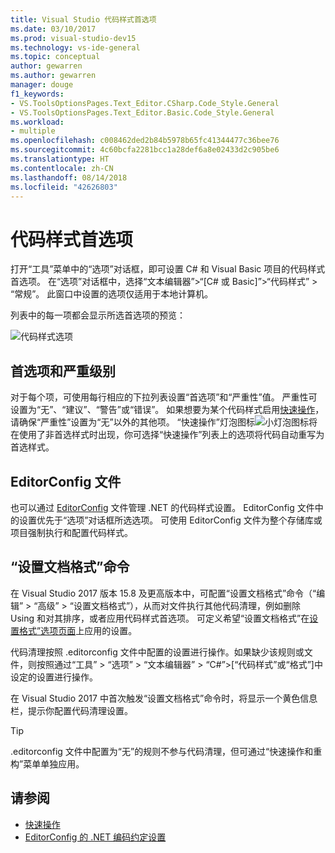 ```yaml
---
title: Visual Studio 代码样式首选项
ms.date: 03/10/2017
ms.prod: visual-studio-dev15
ms.technology: vs-ide-general
ms.topic: conceptual
author: gewarren
ms.author: gewarren
manager: douge
f1_keywords:
- VS.ToolsOptionsPages.Text_Editor.CSharp.Code_Style.General
- VS.ToolsOptionsPages.Text_Editor.Basic.Code_Style.General
ms.workload:
- multiple
ms.openlocfilehash: c008462ded2b84b5978b65fc41344477c36bee76
ms.sourcegitcommit: 4c60bcfa2281bcc1a28def6a8e02433d2c905be6
ms.translationtype: HT
ms.contentlocale: zh-CN
ms.lasthandoff: 08/14/2018
ms.locfileid: "42626803"
---
```

# <a name="code-style-preferences"></a>代码样式首选项

打开“工具”菜单中的“选项”对话框，即可设置 C# 和 Visual Basic 项目的代码样式首选项。 在“选项”对话框中，选择“文本编辑器”>“[C# 或 Basic]”>“代码样式” > “常规”。 此窗口中设置的选项仅适用于本地计算机。

列表中的每一项都会显示所选首选项的预览：

![代码样式选项](media/code-style-quick-actions-dialog.png)

## <a name="preference-and-severity"></a>首选项和严重级别

对于每个项，可使用每行相应的下拉列表设置“首选项”和“严重性”值。 严重性可设置为“无”、“建议”、“警告”或“错误”。 如果想要为某个代码样式启用[快速操作](../ide/quick-actions.md)，请确保“严重性”设置为“无”以外的其他项。 “快速操作”灯泡图标![小灯泡图标](media/vs2015_lightbulbsmall.png)将在使用了非首选样式时出现，你可选择“快速操作”列表上的选项将代码自动重写为首选样式。

## <a name="editorconfig-files"></a>EditorConfig 文件

也可以通过 [EditorConfig](../ide/editorconfig-code-style-settings-reference.md) 文件管理 .NET 的代码样式设置。 EditorConfig 文件中的设置优先于“选项”对话框所选选项。 可使用 EditorConfig 文件为整个存储库或项目强制执行和配置代码样式。

## <a name="format-document-command"></a>“设置文档格式”命令

在 Visual Studio 2017 版本 15.8 及更高版本中，可配置“设置文档格式”命令（“编辑” > “高级” > “设置文档格式”），从而对文件执行其他代码清理，例如删除 Using 和对其排序，或者应用代码样式首选项。 可定义希望“设置文档格式”在[设置格式”选项页面](reference/options-text-editor-csharp-formatting.md#format-document-settings)上应用的设置。

代码清理按照 .editorconfig 文件中配置的设置进行操作。如果缺少该规则或文件，则按照通过“工具” > “选项” > “文本编辑器” > “C#”>[“代码样式”或“格式”]中设定的设置进行操作。

在 Visual Studio 2017 中首次触发“设置文档格式”命令时，将显示一个黄色信息栏，提示你配置代码清理设置。

> [!TIP]
> .editorconfig 文件中配置为“无”的规则不参与代码清理，但可通过“快速操作和重构”菜单单独应用。

## <a name="see-also"></a>请参阅

- [快速操作](../ide/quick-actions.md)
- [EditorConfig 的 .NET 编码约定设置](../ide/editorconfig-code-style-settings-reference.md)